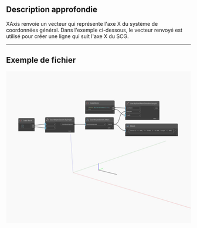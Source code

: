 ## Description approfondie
XAxis renvoie un vecteur qui représente l'axe X du système de coordonnées général. Dans l'exemple ci-dessous, le vecteur renvoyé est utilisé pour créer une ligne qui suit l'axe X du SCG.
___
## Exemple de fichier

![XAxis](./Autodesk.DesignScript.Geometry.CoordinateSystem.XAxis_img.jpg)

